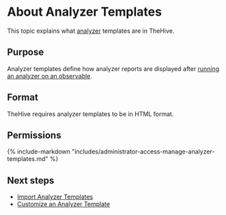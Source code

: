 # About Analyzer Templates

This topic explains what [analyzer](../cortex/about-cortex.md) templates are in TheHive.

## Purpose

Analyzer templates define how analyzer reports are displayed after [running an analyzer on an observable](../../user-guides/analyst-corner/cases/observables/run-analyzers-on-an-observable.md).

## Format

TheHive requires analyzer templates to be in HTML format.

## Permissions

{% include-markdown "includes/administrator-access-manage-analyzer-templates.md" %}

<h2>Next steps</h2>

* [Import Analyzer Templates](import-analyzer-templates.md)
* [Customize an Analyzer Template](customize-an-analyzer-template.md)